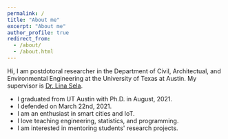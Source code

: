 ```yaml
---
permalink: /
title: "About me"
excerpt: "About me"
author_profile: true
redirect_from: 
  - /about/
  - /about.html
---
```


Hi, I am postdotoral researcher in the Department of Civil, Architectual, and Environmental Engineering at the University of Texas at Austin.
My supervisor is [Dr. Lina Sela](https://sela.caee.utexas.edu).

* I graduated from UT Austin with Ph.D. in August, 2021.
* I defended on March 22nd, 2021.
* I am an enthusiast in smart cities and IoT.
* I love teaching engineering, statistics, and programming.
* I am interested in mentoring students' research projects.




